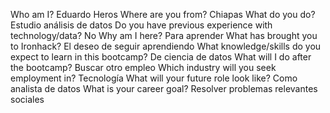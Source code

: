 Who am I?
Eduardo Heros
Where are you from?
Chiapas
What do you do?
Estudio análisis de datos
Do you have previous experience with technology/data?
No
Why am I here?
Para aprender
What has brought you to Ironhack?
El deseo de seguir aprendiendo
What knowledge/skills do you expect to learn in this bootcamp?
De ciencia de datos
What will I do after the bootcamp?
Buscar otro empleo
Which industry will you seek employment in?
Tecnología
What will your future role look like?
Como analista de datos
What is your career goal?
Resolver problemas relevantes sociales
